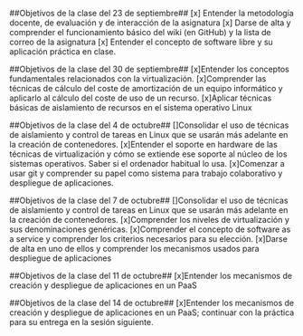 ##Objetivos de la clase del 23 de septiembre##
[x] Entender la metodología docente, de evaluación y de interacción de la asignatura 
[x] Darse de alta y comprender el funcionamiento básico del wiki (en GitHub) y la lista de correo de la asignatura 
[x] Entender el concepto de software libre y su aplicación práctica en clase.

##Objetivos de la clase del 30 de septiembre##
[x]Entender los conceptos fundamentales relacionados con la virtualización. 
[x]Comprender las técnicas de cálculo del coste de amortización de un equipo informático y aplicarlo al cálculo del coste de uso de un recurso. 
[x]Aplicar técnicas básicas de aislamiento de recursos en el sistema operativo Linux

##Objetivos de la clase del 4 de octubre##
[]Consolidar el uso de técnicas de aislamiento y control de tareas en Linux que se usarán más adelante en la creación de contenedores. 
[x]Entender el soporte en hardware de las técnicas de virtualización y cómo se extiende ese soporte al núcleo de los sistemas operativos. Saber si el ordenador habitual lo usa. 
[x]Comenzar a usar git y comprender su papel como sistema para trabajo colaborativo y despliegue de aplicaciones.

##Objetivos de la clase del 7 de octubre##
[]Consolidar el uso de técnicas de aislamiento y control de tareas en Linux que se usarán más adelante en la creación de contenedores. 
[x]Comprender los niveles de virtualización y sus denominaciones genéricas. 
[x]Comprender el concepto de software as a service y comprender los criterios necesarios para su elección. 
[x]Darse de alta en uno de ellos y comprender los mecanismos usados para despliegue de aplicaciones

##Objetivos de la clase del 11 de octubre##
[x]Entender los mecanismos de creación y despliegue de aplicaciones en un PaaS

##Objetivos de la clase del 14 de octubre##
[x]Entender los mecanismos de creación y despliegue de aplicaciones en un PaaS; continuar con la práctica para su entrega en la sesión siguiente.
